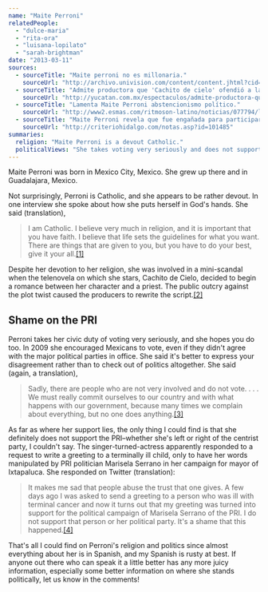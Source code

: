```yaml
---
name: "Maite Perroni"
relatedPeople:
  - "dulce-maria"
  - "rita-ora"
  - "luisana-lopilato"
  - "sarah-brightman"
date: "2013-03-11"
sources:
  - sourceTitle: "Maite perroni no es millonaria."
    sourceUrl: "http://archivo.univision.com/content/content.jhtml?cid=1626639"
  - sourceTitle: "Admite productora que 'Cachito de cielo' ofendió a la religión."
    sourceUrl: "http://yucatan.com.mx/espectaculos/admite-productora-que-cachito-de-cielo-ofendio-a-la-religion"
  - sourceTitle: "Lamenta Maite Perroni abstencionismo político."
    sourceUrl: "http://www2.esmas.com/ritmoson-latino/noticias/077794/lamenta-maite-perroni-abstencionismo-politico?country_code=US"
  - sourceTitle: "Maite Perroni revela que fue engañada para participar en campaña política."
    sourceUrl: "http://criteriohidalgo.com/notas.asp?id=101485"
summaries:
  religion: "Maite Perroni is a devout Catholic."
  politicalViews: "She takes voting very seriously and does not support the PRI, but I couldn't figure out where exactly she does stand."
---
```


Maite Perroni was born in Mexico City, Mexico. She grew up there and in Guadalajara, Mexico.

Not surprisingly, Perroni is Catholic, and she appears to be rather devout. In one interview she spoke about how she puts herself in God's hands. She said (translation),

>I am Catholic. I believe very much in religion, and it is important that you have faith. I believe that life sets the guidelines for what you want. There are things that are given to you, but you have to do your best, give it your all.<a class="source-citation" href="#http%3A%2F%2Farchivo.univision.com%2Fcontent%2Fcontent.jhtml%3Fcid%3D1626639" title="Maite perroni no es millonaria.">[1]</a>

Despite her devotion to her religion, she was involved in a mini-scandal when the telenovela on which she stars, Cachito de Cielo, decided to begin a romance between her character and a priest. The public outcry against the plot twist caused the producers to rewrite the script.<a class="source-citation" href="#http%3A%2F%2Fyucatan.com.mx%2Fespectaculos%2Fadmite-productora-que-cachito-de-cielo-ofendio-a-la-religion" title="Admite productora que &apos;Cachito de cielo&apos; ofendió a la religión.">[2]</a>

## Shame on the PRI

Perroni takes her civic duty of voting very seriously, and she hopes you do too. In 2009 she encouraged Mexicans to vote, even if they didn't agree with the major political parties in office. She said it's better to express your disagreement rather than to check out of politics altogether. She said (again, a translation),

>Sadly, there are people who are not very involved and do not vote. . . . We must really commit ourselves to our country and with what happens with our government, because many times we complain about everything, but no one does anything.<a class="source-citation" href="#http%3A%2F%2Fwww2.esmas.com%2Fritmoson-latino%2Fnoticias%2F077794%2Flamenta-maite-perroni-abstencionismo-politico%3Fcountry_code%3DUS" title="Lamenta Maite Perroni abstencionismo político.">[3]</a>

As far as where her support lies, the only thing I could find is that she definitely does not support the PRI–whether she's left or right of the centrist party, I couldn't say. The singer-turned-actress apparently responded to a request to write a greeting to a terminally ill child, only to have her words manipulated by PRI politician Marisela Serrano in her campaign for mayor of Ixtapaluca. She responded on Twitter (translation):

>It makes me sad that people abuse the trust that one gives. A few days ago I was asked to send a greeting to a person who was ill with terminal cancer and now it turns out that my greeting was turned into support for the political campaign of Marisela Serrano of the PRI. I do not support that person or her political party. It's a shame that this happened.<a class="source-citation" href="#http%3A%2F%2Fcriteriohidalgo.com%2Fnotas.asp%3Fid%3D101485" title="Maite Perroni revela que fue engañada para participar en campaña política.">[4]</a>

That's all I could find on Perroni's religion and politics since almost everything about her is in Spanish, and my Spanish is rusty at best. If anyone out there who can speak it a little better has any more juicy information, especially some better information on where she stands politically, let us know in the comments!